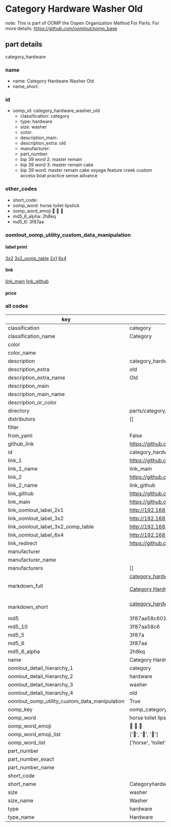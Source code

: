 # Category Hardware Washer Old  

note: This is part of OOMP the Oopen Organization Method For Parts. For more details: https://github.com/oomlout/oomp_base

##  part details
  



category_hardware



### name
* name: Category Hardware Washer Old
* name_short: 
### id
* oomp_id: category_hardware_washer_old
  * classification: category
  * type: hardware
  * size: washer
  * color: 
  * description_main: 
  * description_extra: old
  * manufacturer: 
  * part_number: 
  * bip 39 word 2: master remain
  * bip 39 word 3: master remain cake
  * bip 39 word: master remain cake voyage feature creek custom access boat practice sense advance

### other_codes
* short_code: 
* oomp_word: horse toilet lipstick
* oomp_word_emoji :horse: :toilet: :lipstick:
* md5_6_alpha: 2h8kq
* md5_6: 3f87aa






### oomlout_oomp_utility_custom_data_manipulation
#### label print
[3x2](http://192.168.1.245:1112/?label=oomp%202h8kq)
[3x2_oomp_table](http://192.168.1.108:1112/?label=oomp%202h8kq)
[2x1](http://192.168.1.242:1112/?label=oomp%202h8kq)
[6x4](http://192.168.1.55:1112/?label=oomp%202h8kq)    

#### link

[link_main](https://github.com/oomlout/oomlout_oomp_version_1_messy/tree/main/parts/category_hardware_washer_old) [link_github](https://github.com/oomlout/oomlout_oomp_version_1_messy/tree/main/parts/category_hardware_washer_old)                             

#### price







### all codes 
| key | value |  
| --- | --- |  
| classification | category |  
| classification_name | Category |  
| color |  |  
| color_name |  |  
| description | category_hardware |  
| description_extra | old |  
| description_extra_name | Old |  
| description_main |  |  
| description_main_name |  |  
| description_or_color |   |  
| directory | parts/category_hardware_washer_old |  
| distributors | [] |  
| filter |  |  
| from_yaml | False |  
| github_link | https://github.com/oomlout/oomlout_oomp_part_src/tree/main/parts/category_hardware_washer_old |  
| id | category_hardware_washer_old |  
| link_1 | https://github.com/oomlout/oomlout_oomp_version_1_messy/tree/main/parts/category_hardware_washer_old |  
| link_1_name | link_main |  
| link_2 | https://github.com/oomlout/oomlout_oomp_version_1_messy/tree/main/parts/category_hardware_washer_old |  
| link_2_name | link_github |  
| link_github | https://github.com/oomlout/oomlout_oomp_version_1_messy/tree/main/parts/category_hardware_washer_old |  
| link_main | https://github.com/oomlout/oomlout_oomp_version_1_messy/tree/main/parts/category_hardware_washer_old |  
| link_oomlout_label_2x1 | http://192.168.1.242:1112/?label=oomp%202h8kq |  
| link_oomlout_label_3x2 | http://192.168.1.245:1112/?label=oomp%202h8kq |  
| link_oomlout_label_3x2_oomp_table | http://192.168.1.108:1112/?label=oomp%202h8kq |  
| link_oomlout_label_6x4 | http://192.168.1.55:1112/?label=oomp%202h8kq |  
| link_redirect | https://github.com/oomlout/oomlout_oomp_version_1_messy/tree/main/parts/category_hardware_washer_old |  
| manufacturer |  |  
| manufacturer_name |  |  
| manufacturers | [] |  
| markdown_full | [category_hardware_washer_old](none)<br>[](none)<br>[Category Hardware Washer Old](none)<br><br> |  
| markdown_short | [category_hardware_washer_old](none)<br><br> |  
| md5 | 3f87aa58c60146d0ccaa1f6040ad6445 |  
| md5_10 | 3f87aa58c6 |  
| md5_5 | 3f87a |  
| md5_6 | 3f87aa |  
| md5_6_alpha | 2h8kq |  
| name | Category Hardware Washer Old |  
| oomlout_detail_hierarchy_1 | category |  
| oomlout_detail_hierarchy_2 | hardware |  
| oomlout_detail_hierarchy_3 | washer |  
| oomlout_detail_hierarchy_4 | old |  
| oomlout_oomp_utility_custom_data_manipulation | True |  
| oomp_key | oomp_category_hardware_washer_old |  
| oomp_word | horse toilet lipstick |  
| oomp_word_emoji | :horse: :toilet: :lipstick: |  
| oomp_word_emoji_list | [':horse:', ':toilet:', ':lipstick:'] |  
| oomp_word_list | ['horse', 'toilet', 'lipstick'] |  
| part_number |  |  
| part_number_exact |  |  
| part_number_name |  |  
| short_code |  |  
| short_name | Categoryhardware |  
| size | washer |  
| size_name | Washer |  
| type | hardware |  
| type_name | Hardware |  
